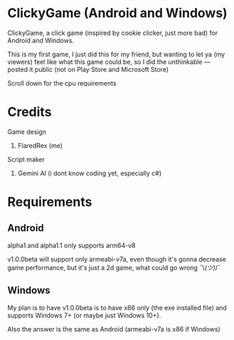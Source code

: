 # ClickyGame (Android and Windows)
ClickyGame, a click game (inspired by cookie clicker, just more bad) for Android and Windows.

This is my first game, I just did this for my friend, but wanting to let ya (my viewers) feel like what this game could be, so I did the unthinkable — posted it public (not on Play Store and Microsoft Store)

Scroll down for the cpu requirements

# Credits
Game design
1. FlaredRex (me)

Script maker
1. Gemini AI (i dont know coding yet, especially c#)

# Requirements
## Android
alpha1 and alpha1.1 only supports arm64-v8

v1.0.0beta will support only armeabi-v7a, even though it's gonna decrease game performance, but it's just a 2d game, what could go wrong ¯⁠\⁠_⁠(⁠ツ⁠)⁠_⁠/⁠¯

## Windows
My plan is to have v1.0.0beta is to have x86 only (the exe installed file) and supports Windows 7+ (or maybe just Windows 10+).

Also the answer is the same as Android (armeabi-v7a is x86 if Windows)
